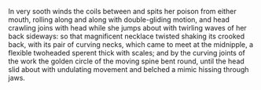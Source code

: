 In very sooth winds the coils between and spits her poison from either mouth, rolling along and along with double-gliding motion, and head crawling joins with head while she jumps about with twirling waves of her back sideways: so that magnificent necklace twisted shaking its crooked back, with its pair of curving necks, which came to meet at the midnipple, a flexible twoheaded sperent thick with scales; and by the curving joints of the work the golden circle of the moving spine bent round, until the head slid about with undulating movement and belched a mimic hissing through jaws.
